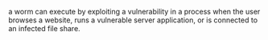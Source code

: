 a worm can execute by exploiting a vulnerability in a process when the user browses a website, runs a vulnerable server application, or is connected to an infected file share.